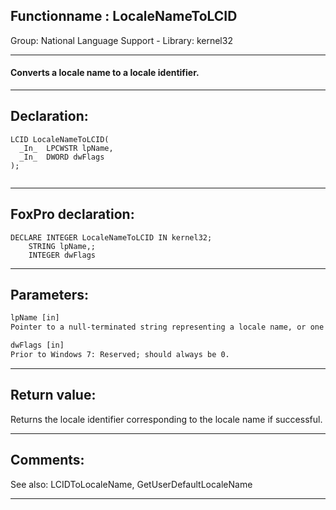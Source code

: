 <link rel="stylesheet" type="text/css" href="../../css/win32api.css">  
<link rel="stylesheet" href="https://cdnjs.cloudflare.com/ajax/libs/font-awesome/4.7.0/css/font-awesome.min.css">

## Functionname : LocaleNameToLCID
Group: National Language Support - Library: kernel32    
***  


#### Converts a locale name to a locale identifier.
***  


## Declaration:
```foxpro  
LCID LocaleNameToLCID(
  _In_  LPCWSTR lpName,
  _In_  DWORD dwFlags
);
  
```  
***  


## FoxPro declaration:
```foxpro  
DECLARE INTEGER LocaleNameToLCID IN kernel32;
	STRING lpName,;
	INTEGER dwFlags  
```  
***  


## Parameters:
```txt  
lpName [in]
Pointer to a null-terminated string representing a locale name, or one of predefined values.

dwFlags [in]
Prior to Windows 7: Reserved; should always be 0.  
```  
***  


## Return value:
Returns the locale identifier corresponding to the locale name if successful.  
***  


## Comments:
See also: LCIDToLocaleName, GetUserDefaultLocaleName   
  
***  

